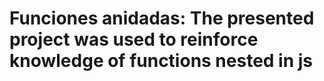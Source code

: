 # Funciones anidadas: The presented project was used to reinforce knowledge of functions nested in js
